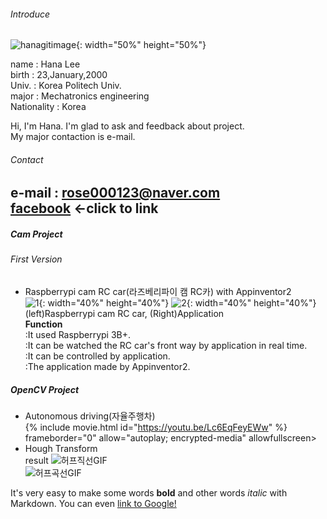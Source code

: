 ###### Introduce  
![hanagitimage](https://user-images.githubusercontent.com/77190057/104088343-86d52b80-52a9-11eb-9f2e-54b7d7f3ea98.jpg){: width="50%" height="50%"}  

name        : Hana Lee  
birth       : 23,January,2000  
Univ.       : Korea Politech Univ.  
major       : Mechatronics engineering  
Nationality : Korea  

Hi, I'm Hana. I'm glad to ask and feedback about project.  
My major contaction is e-mail.  

###### Contact  
e-mail : rose000123@naver.com  
[facebook](https://www.facebook.com/profile.php?id=100023134223426) <-click to link  
------------
##### Cam Project  
###### First Version  
* Raspberrypi cam RC car(라즈베리파이 캠 RC카) with Appinventor2  
![1](https://user-images.githubusercontent.com/77190057/104096148-1399dc80-52de-11eb-95d8-d6f46433b370.jpg){: width="40%" height="40%"}
![2](https://user-images.githubusercontent.com/77190057/104096187-4b088900-52de-11eb-8034-9da7f4a9c4eb.jpg){: width="40%" height="40%"}  
(left)Raspberrypi cam RC car, (Right)Application  
**Function**  
:It used Raspberrypi 3B+.  
:It can be watched the RC car's front way by application in real time.  
:It can be controlled by application.  
:The application made by Appinventor2.  
##### OpenCV Project  
* Autonomous driving(자율주행차)  
  {% include movie.html id="https://youtu.be/Lc6EqFeyEWw" %}  
 frameborder="0" allow="autoplay; encrypted-media" allowfullscreen></iframe>  
 * Hough Transform  
  result
![허프직선GIF](https://user-images.githubusercontent.com/77190057/104124401-07705680-5394-11eb-843e-4d50ae302d65.gif)  
![허프곡선GIF](https://user-images.githubusercontent.com/77190057/104125339-64224000-5399-11eb-94b5-f97e70aa8c4d.gif)  



It's very easy to make some words **bold** and other words *italic* with Markdown. You can even [link to Google!](http://google.com)
